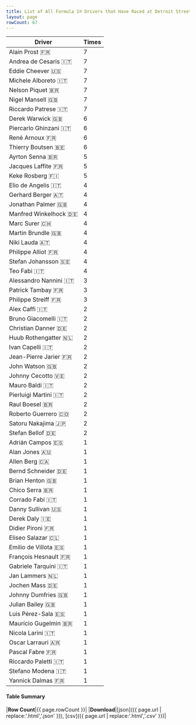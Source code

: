 ```yaml
---
title: List of All Formula 1® Drivers that Have Raced at Detroit Street Circuit
layout: page
rowCount: 67
---
```


| Driver | Times |
|--|--|
| Alain Prost 🇫🇷 | 7 |
| Andrea de Cesaris 🇮🇹 | 7 |
| Eddie Cheever 🇺🇸 | 7 |
| Michele Alboreto 🇮🇹 | 7 |
| Nelson Piquet 🇧🇷 | 7 |
| Nigel Mansell 🇬🇧 | 7 |
| Riccardo Patrese 🇮🇹 | 7 |
| Derek Warwick 🇬🇧 | 6 |
| Piercarlo Ghinzani 🇮🇹 | 6 |
| René Arnoux 🇫🇷 | 6 |
| Thierry Boutsen 🇧🇪 | 6 |
| Ayrton Senna 🇧🇷 | 5 |
| Jacques Laffite 🇫🇷 | 5 |
| Keke Rosberg 🇫🇮 | 5 |
| Elio de Angelis 🇮🇹 | 4 |
| Gerhard Berger 🇦🇹 | 4 |
| Jonathan Palmer 🇬🇧 | 4 |
| Manfred Winkelhock 🇩🇪 | 4 |
| Marc Surer 🇨🇭 | 4 |
| Martin Brundle 🇬🇧 | 4 |
| Niki Lauda 🇦🇹 | 4 |
| Philippe Alliot 🇫🇷 | 4 |
| Stefan Johansson 🇸🇪 | 4 |
| Teo Fabi 🇮🇹 | 4 |
| Alessandro Nannini 🇮🇹 | 3 |
| Patrick Tambay 🇫🇷 | 3 |
| Philippe Streiff 🇫🇷 | 3 |
| Alex Caffi 🇮🇹 | 2 |
| Bruno Giacomelli 🇮🇹 | 2 |
| Christian Danner 🇩🇪 | 2 |
| Huub Rothengatter 🇳🇱 | 2 |
| Ivan Capelli 🇮🇹 | 2 |
| Jean-Pierre Jarier 🇫🇷 | 2 |
| John Watson 🇬🇧 | 2 |
| Johnny Cecotto 🇻🇪 | 2 |
| Mauro Baldi 🇮🇹 | 2 |
| Pierluigi Martini 🇮🇹 | 2 |
| Raul Boesel 🇧🇷 | 2 |
| Roberto Guerrero 🇨🇴 | 2 |
| Satoru Nakajima 🇯🇵 | 2 |
| Stefan Bellof 🇩🇪 | 2 |
| Adrián Campos 🇪🇸 | 1 |
| Alan Jones 🇦🇺 | 1 |
| Allen Berg 🇨🇦 | 1 |
| Bernd Schneider 🇩🇪 | 1 |
| Brian Henton 🇬🇧 | 1 |
| Chico Serra 🇧🇷 | 1 |
| Corrado Fabi 🇮🇹 | 1 |
| Danny Sullivan 🇺🇸 | 1 |
| Derek Daly 🇮🇪 | 1 |
| Didier Pironi 🇫🇷 | 1 |
| Eliseo Salazar 🇨🇱 | 1 |
| Emilio de Villota 🇪🇸 | 1 |
| François Hesnault 🇫🇷 | 1 |
| Gabriele Tarquini 🇮🇹 | 1 |
| Jan Lammers 🇳🇱 | 1 |
| Jochen Mass 🇩🇪 | 1 |
| Johnny Dumfries 🇬🇧 | 1 |
| Julian Bailey 🇬🇧 | 1 |
| Luis Pérez-Sala 🇪🇸 | 1 |
| Maurício Gugelmin 🇧🇷 | 1 |
| Nicola Larini 🇮🇹 | 1 |
| Oscar Larrauri 🇦🇷 | 1 |
| Pascal Fabre 🇫🇷 | 1 |
| Riccardo Paletti 🇮🇹 | 1 |
| Stefano Modena 🇮🇹 | 1 |
| Yannick Dalmas 🇫🇷 | 1 |

#### Table Summary

|**Row Count**|{{ page.rowCount }}|
|**Download**|[json]({{ page.url | replace:'.html','.json' }}), [csv]({{ page.url | replace:'.html','.csv' }})|
